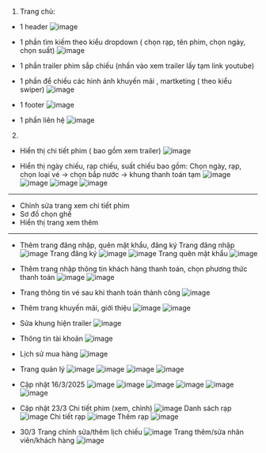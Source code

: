 1. Trang chủ:
- 1 header
![image](https://github.com/user-attachments/assets/904fd7e9-1665-4de1-8bc0-8b124c226436)

- 1 phần tìm kiếm theo kiểu dropdown ( chọn rạp, tên phim, chọn ngày, chọn suất)
![image](https://github.com/user-attachments/assets/443ce6d7-e4b5-4816-bba8-f58703ca82c5)

- 1 phần trailer phim sắp chiếu (nhấn vào xem trailer lấy tạm link youtube)
- 1 phần để chiếu các hình ảnh  khuyến mãi , martketing ( theo kiểu swiper)
![image](https://github.com/user-attachments/assets/64d77de7-b223-470d-b5a8-7521bd7a6d40)

- 1 footer
![image](https://github.com/user-attachments/assets/b7dca440-abb9-432c-9467-84b9f32b4c80)

- 1 phần liên hệ
![image](https://github.com/user-attachments/assets/7f5a7344-eb85-4ee6-a2eb-6401e1cc3125)

2. 
- Hiển thị chi tiết phim ( bao gồm xem trailer)
![image](https://github.com/user-attachments/assets/5853b621-def1-4bd9-b3ca-6ce2c5f6ae15)

- Hiển thị ngày chiếu, rạp chiếu, suất chiếu bao gồm: 
Chọn ngày, rạp, chọn loại vé → chọn bắp nước → khung thanh toán tạm
![image](https://github.com/user-attachments/assets/9f9b8558-0c6c-4eb6-a5c1-abdab40ec15b)
![image](https://github.com/user-attachments/assets/d08940cc-5994-4188-9744-dbbdf120d0de)
![image](https://github.com/user-attachments/assets/388de06e-ceb8-4b14-9111-4fc5bc0a0292)
![image](https://github.com/user-attachments/assets/50484bb7-485d-429d-9f6a-399e9fa66fdf)

------------------------------------------

- Chỉnh sửa trang xem chi tiết phim
- Sơ đồ chọn ghế
- Hiển thị trang xem thêm

------------------------------------------

- Thêm trang đăng nhập, quên mật khẩu, đăng ký
  Trang đăng nhập
![image](https://github.com/user-attachments/assets/d3fd013e-6b35-42ff-84ca-a267f3728556)
  Trang đăng ký
![image](https://github.com/user-attachments/assets/dbcc896a-c17f-4c49-a41c-1b62dc52b56f)
![image](https://github.com/user-attachments/assets/9482fdb8-c819-447a-be15-a1e0386c0433)
  Trang quên mật khẩu
![image](https://github.com/user-attachments/assets/305d5edb-63fb-4e1b-8cd0-a30575e6e412)

- Thêm trang nhập thông tin khách hàng thanh toán, chọn phương thức thanh toán
![image](https://github.com/user-attachments/assets/88a4a708-71f4-47ec-baa1-9c093f7231cf)
![image](https://github.com/user-attachments/assets/9319b521-d954-4dc9-b2f8-620bb199c042)
- Trang thông tin vé sau khi thanh toán thành công
![image](https://github.com/user-attachments/assets/04532e5d-b206-4180-b682-8099f66df646)

- Thêm trang khuyến mãi, giới thiệu
![image](https://github.com/user-attachments/assets/7b7196c4-61d6-4526-a107-68aff0b98230)
![image](https://github.com/user-attachments/assets/74561f08-b335-48b6-a9da-592dba9d1765)

- Sửa khung hiện trailer
![image](https://github.com/user-attachments/assets/315c45c7-6b6b-424b-b64e-1788b5fd886b)

- Thông tin tài khoản
![image](https://github.com/user-attachments/assets/243cc9e5-5d40-4784-bca2-68bd287e519c)

- Lịch sử mua hàng
![image](https://github.com/user-attachments/assets/1f90027b-0179-487d-a96b-4f530c5b8090)

- Trang quản lý
![image](https://github.com/user-attachments/assets/51522fa1-80cb-4377-8de1-48c9fb4d6fce)
![image](https://github.com/user-attachments/assets/65606f30-68c2-4869-83f5-a5c7f35b4bc9)
![image](https://github.com/user-attachments/assets/b4913830-6da5-4809-bd1e-ccdaa0e25b28)
![image](https://github.com/user-attachments/assets/6ce26df8-21b4-4b90-929b-1e12df692e1d)

- Cập nhật 16/3/2025
![image](https://github.com/user-attachments/assets/7c66d17b-3efd-444e-b8d0-e43cfa606b0f)
![image](https://github.com/user-attachments/assets/781cf05e-bccb-482f-976a-4da04d29ed4b)
![image](https://github.com/user-attachments/assets/fd30827b-1449-4281-a870-d6a3df4f65b6)
![image](https://github.com/user-attachments/assets/9c7be6a1-9233-42eb-b7f3-b27811711d84)
![image](https://github.com/user-attachments/assets/cbd4bc6b-41ad-468d-91a5-3ef20754a2d7)
![image](https://github.com/user-attachments/assets/146b85ef-1764-4e91-9fca-9b383aef483f)

- Cập nhật 23/3
Chi tiết phim (xem, chỉnh)
![image](https://github.com/user-attachments/assets/aa2460ce-966c-4ea9-aa26-0086de0c927a)
Danh sách rạp
![image](https://github.com/user-attachments/assets/7e999889-4b48-43cf-8001-8d8beacfdb90)
Chi tiết rạp
![image](https://github.com/user-attachments/assets/f138a16f-ac2c-462f-bb81-e7ba566f9175)
Thêm rạp
![image](https://github.com/user-attachments/assets/6040ed8c-fee2-42e3-957c-3951c5c7c0a3)

- 30/3
Trang chỉnh sửa/thêm lịch chiếu
![image](https://github.com/user-attachments/assets/a3155ca0-12c4-4a32-9cf7-85b78bc416ba)
Trang thêm/sửa nhân viên/khách hàng
![image](https://github.com/user-attachments/assets/9d405e02-22ac-4c06-a503-586baa2998dc)

